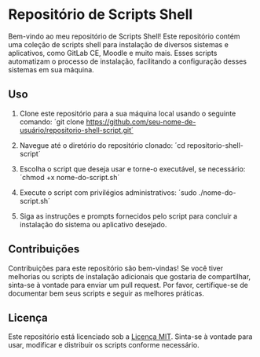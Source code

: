 # Repositório de Scripts Shell

Bem-vindo ao meu repositório de Scripts Shell! Este repositório contém uma coleção de scripts shell para instalação de diversos sistemas e aplicativos, como GitLab CE, Moodle e muito mais. Esses scripts automatizam o processo de instalação, facilitando a configuração desses sistemas em sua máquina.

## Uso

1. Clone este repositório para a sua máquina local usando o seguinte comando:
´git clone https://github.com/seu-nome-de-usuário/repositorio-shell-script.git´


2. Navegue até o diretório do repositório clonado:
´cd repositorio-shell-script´


3. Escolha o script que deseja usar e torne-o executável, se necessário:
´chmod +x nome-do-script.sh´


4. Execute o script com privilégios administrativos:
´sudo ./nome-do-script.sh´


5. Siga as instruções e prompts fornecidos pelo script para concluir a instalação do sistema ou aplicativo desejado.

## Contribuições

Contribuições para este repositório são bem-vindas! Se você tiver melhorias ou scripts de instalação adicionais que gostaria de compartilhar, sinta-se à vontade para enviar um pull request. Por favor, certifique-se de documentar bem seus scripts e seguir as melhores práticas.

## Licença

Este repositório está licenciado sob a [Licença MIT](LICENSE). Sinta-se à vontade para usar, modificar e distribuir os scripts conforme necessário.
